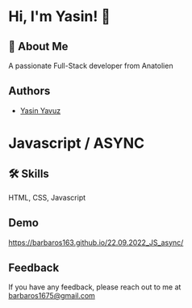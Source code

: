 
# Hi, I'm Yasin! 👋


## 🚀 About Me
A passionate Full-Stack developer from Anatolien


## Authors



- [Yasin Yavuz](https://github.com/barbaros163)



# Javascript / ASYNC


## 🛠 Skills
HTML, CSS, Javascript


## Demo
https://barbaros163.github.io/22.09.2022_JS_async/
## Feedback

If you have any feedback, please reach out to me at barbaros1675@gmail.com


